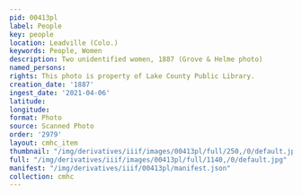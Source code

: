 ```yaml
---
pid: 00413pl
label: People
key: people
location: Leadville (Colo.)
keywords: People, Women
description: Two unidentified women, 1887 (Grove & Helme photo)
named_persons: 
rights: This photo is property of Lake County Public Library.
creation_date: '1887'
ingest_date: '2021-04-06'
latitude: 
longitude: 
format: Photo
source: Scanned Photo
order: '2979'
layout: cmhc_item
thumbnail: "/img/derivatives/iiif/images/00413pl/full/250,/0/default.jpg"
full: "/img/derivatives/iiif/images/00413pl/full/1140,/0/default.jpg"
manifest: "/img/derivatives/iiif/00413pl/manifest.json"
collection: cmhc
---
```

